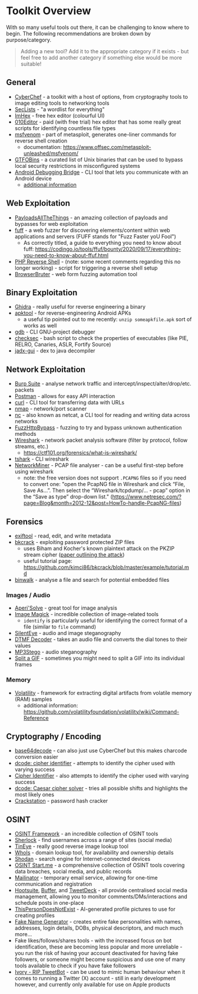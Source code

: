 # Toolkit Overview

With so many useful tools out there, it can be challenging to know where to begin. The following recommendations are broken down by purpose/category.

> Adding a new tool? Add it to the appropriate category if it exists - but feel free to add another category if something else would be more suitable!

## General
- [CyberChef](https://gchq.github.io/CyberChef/) - a toolkit with a host of options, from cryptography tools to image editing tools to networking tools
- [SecLists](https://github.com/danielmiessler/SecLists/) - "a wordlist for everything"
- [ImHex](https://github.com/WerWolv/ImHex) - free hex editor (colourful UI)
- [010Editor](https://www.sweetscape.com/010editor/) - paid (with free trial) hex editor that has some really great scripts for identifying countless file types
- [msfvenom](https://github.com/rapid7/metasploit-framework) - part of metasploit, generates one-liner commands for reverse shell creation
    - documentation: https://www.offsec.com/metasploit-unleashed/msfvenom/
- [GTFOBins](https://gtfobins.github.io/) - a curated list of Unix binaries that can be used to bypass local security restrictions in misconfigured systems
- [Android Debugging Bridge](https://developer.android.com/tools/adb) - CLI tool that lets you communicate with an Android device
    - [additional information](https://github.com/qwerty-the-fish/cyber-team-toolkit/blob/main/tools/adb.md)

## Web Exploitation
- [PayloadsAllTheThings](https://github.com/swisskyrepo/PayloadsAllTheThings/) - an amazing collection of payloads and bypasses for web exploitation
- [fuff](https://github.com/ffuf/ffuf) - a web fuzzer for discovering elements/content within web applications and servers (FUFF stands for "Fuzz Faster yoU Fool")
    - As correctly titled, a guide to everything you need to know about fuff: https://codingo.io/tools/ffuf/bounty/2020/09/17/everything-you-need-to-know-about-ffuf.html
- [PHP Reverse Shell](https://github.com/pentestmonkey/php-reverse-shell/blob/master/php-reverse-shell.php) - (note: some recent comments regarding this no longer working) - script for triggering a reverse shell setup
- [BrowserBruter](https://github.com/netsquare/BrowserBruter) - web form fuzzing automation tool

## Binary Exploitation
- [Ghidra](https://ghidra-sre.org/) - really useful for reverse engineering a binary
- [apktool](https://apktool.org/) - for reverse-engineering Android APKs
    - a useful tip pointed out to me recently: `unzip someapkfile.apk` sort of works as well
- [gdb](https://sourceware.org/gdb/) - CLI GNU-project debugger
- [checksec](https://github.com/slimm609/checksec) - bash script to check the properties of executables (like PIE, RELRO, Canaries, ASLR, Fortify Source)
- [jadx-gui](https://github.com/skylot/jadx) - dex to java decompiler

## Network Exploitation
- [Burp Suite](https://portswigger.net/burp) - analyse network traffic and intercept/inspect/alter/drop/etc. packets
- [Postman](https://www.postman.com/) - allows for easy API interaction
- [curl](https://curl.se/) - CLI tool for transferring data with URLs
- [nmap](https://nmap.org/) - network/port scanner
- [nc](https://nmap.org/ncat/) - also known as netcat, a CLI tool for reading and writing data across networks
- [FuzzHttpBypass](https://github.com/carlospolop/fuzzhttpbypass) - fuzzing to try and bypass unknown authentication methods
- [Wireshark](https://www.wireshark.org/) - network packet analysis software (filter by protocol, follow streams, etc.)
    - https://ctf101.org/forensics/what-is-wireshark/
- [tshark](https://www.wireshark.org/docs/man-pages/tshark.html) - CLI wireshark
- [NetworkMiner](https://www.netresec.com/?page=NetworkMiner) - PCAP file analyser - can be a useful first-step before using wireshark
    - note: the free version does not support `.PCAPNG` files so if you need to convert one: "open the PcapNG file in Wireshark and click “File, Save As...”. Then select the “Wireshark/tcpdump/... - pcap” option in the “Save as type” drop-down list." (https://www.netresec.com/?page=Blog&month=2012-12&post=HowTo-handle-PcapNG-files)

## Forensics
- [exiftool](https://exiftool.org/) - read, edit, and write metadata
- [bkcrack](https://github.com/kimci86/bkcrack/tree/master) - exploiting password protected ZIP files
    - uses Biham and Kocher's known plaintext attack on the PKZIP stream cipher ([paper outlining the attack](https://doi.org/10.1007/3-540-60590-8_12))
    - useful tutorial page: https://github.com/kimci86/bkcrack/blob/master/example/tutorial.md
- [binwalk](https://github.com/ReFirmLabs/binwalk) - analyse a file and search for potential embedded files

### Images / Audio
- [Aperi'Solve](https://aperisolve.fr/) - great tool for image analysis
- [Image Magick](https://imagemagick.org) - incredible collection of image-related tools
    - `identify` is particularly useful for identifying the correct format of a file (similar to `file` command)
- [SilentEye](https://achorein.github.io/silenteye/) - audio and image steganography
- [DTMF Decoder](https://dtmf.netlify.app/) - takes an audio file and converts the dial tones to their values 
- [MP3Stego](https://www.petitcolas.net/steganography/mp3stego/) - audio steganography
- [Split a GIF](https://ezgif.com/split) - sometimes you might need to split a GIF into its individual frames

### Memory
- [Volatility](https://github.com/volatilityfoundation/volatility3) - framework for extracting digital artifacts from volatile memory (RAM) samples
    - additional information: https://github.com/volatilityfoundation/volatility/wiki/Command-Reference
 
## Cryptography / Encoding
- [base64decode](base64decode.org) - can also just use CyberChef but this makes charcode conversion easier
- [dcode: cipher identifier](https://www.dcode.fr/cipher-identifier) - attempts to identify the cipher used with varying success
- [Cipher Identifier](https://www.boxentriq.com/code-breaking/cipher-identifier) - also attempts to identify the cipher used with varying success
- [dcode: Caesar cipher solver](https://www.dcode.fr/caesar-cipher) - tries all possible shifts and highlights the most likely ones
- [Crackstation](https://crackstation.net/) - password hash cracker

## OSINT
- [OSINT Framework](https://osintframework.com/) - an incredible collection of OSINT tools
- [Sherlock](https://github.com/sherlock-project/sherlock) - find usernames across a range of sites (social media)
- [TinEye](https://tineye.com/) - really good reverse image lookup tool
- [WhoIs](http://whois.domaintools.com/) - domain lookup tool, for availability and ownership details
- [Shodan](https://www.shodan.io/) - search engine for Internet-connected devices
- [OSINT Start.me](https://start.me/p/p6Noje/osint) - a comprehensive collection of OSINT tools covering data breaches, social media, and public records
- [Mailinator](https://www.mailinator.com/) - temporary email service, allowing for one-time communication and registration
- [Hootsuite](https://www.hootsuite.com/), [Buffer](https://buffer.com/), and [TweetDeck](https://github.com/dimdenGD/OldTweetDeck) - all provide centralised social media management, allowing you to monitor comments/DMs/interactions and schedule posts in one-place
- [ThisPersonDoesNotExist](ThisPersonDoesNotExist.com) - AI-generated profile pictures to use for creating profiles
- [Fake Name Generator](https://www.fakenamegenerator.com/) - creates entire fake personalities with names, addresses, login details, DOBs, physical descriptors, and much much more...
- Fake likes/follows/shares tools - with the increased focus on bot identification, these are becoming less popular and more unreliable - you run the risk of having your account deactivated for having fake followers, or someone might become suspicious and use one of many tools available to check if you have fake followers
- [Ivory - RIP TweetBot](https://tapbots.com/ivory/) - can be used to mimic human behaviour when it comes to running a Twitter (X) account - still in early development however, and currently only available for use on Apple products
